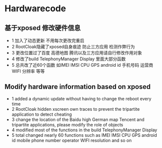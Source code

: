# Hardwarecode
##  基于xposed 修改硬件信息   
*  1 加入了动态更新 不用每次更改完重启 
*  2  RootCloak隐藏了xposed自身痕迹 防止三方应用 检测作弊行为
*  3  更改位置过了百度 高德地图 腾讯以及三方应用请自行修改作用对象
*  4  修改了build TelephonyManager Display 里面大部分函数
*  5  总共改了近60个函数 如IMEI IMSI CPU GPS android id 手机号码 运营商 WIFI  分辨率 等等

    
## Modify hardware information based on xposed

* 1 added a dynamic update without having to change the reboot every time
* 2 RootCloak hidden xscreen own traces to prevent the tripartite application to detect cheating
* 3 change the location of the Baidu high German map Tencent and tripartite applications, please modify the role of objects
* 4 modified most of the functions in the build TelephonyManager Display
* 5 total changed nearly 60 functions such as IMEI IMSI CPU GPS android id mobile phone number operator WIFI resolution and so on
